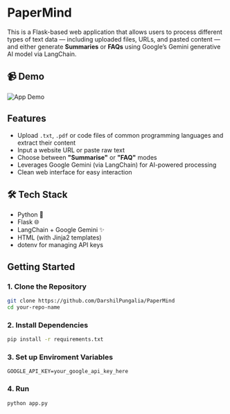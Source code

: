 # PaperMind

This is a Flask-based web application that allows users to process different types of text data — including uploaded files, URLs, and pasted content — and either generate **Summaries** or **FAQs** using Google’s Gemini generative AI model via LangChain.

## 📹 Demo

![App Demo](demo.gif)

## Features

- Upload `.txt`, `.pdf` or code files of common programming languages and extract their content
- Input a website URL or paste raw text
- Choose between **"Summarise"** or **"FAQ"** modes
- Leverages Google Gemini (via LangChain) for AI-powered processing
- Clean web interface for easy interaction

## 🛠 Tech Stack

- Python 🐍
- Flask 🌐
- LangChain + Google Gemini ✨
- HTML (with Jinja2 templates)
- dotenv for managing API keys

## Getting Started

### 1. Clone the Repository
```bash
git clone https://github.com/DarshilPungalia/PaperMind
cd your-repo-name
```

### 2. Install Dependencies
```bash
pip install -r requirements.txt
```

### 3. Set up Enviroment Variables
```env
GOOGLE_API_KEY=your_google_api_key_here
```

### 4. Run
```bash
python app.py
```
